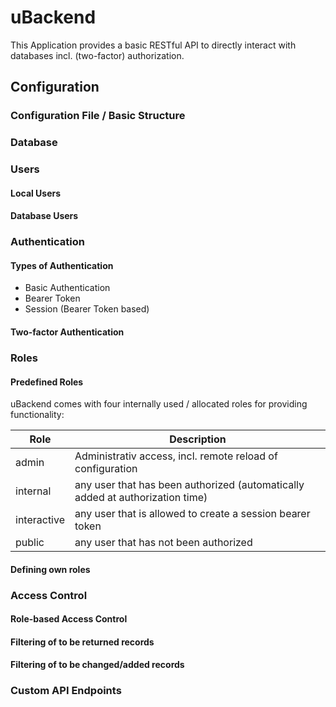 # uBackend
This Application provides a basic RESTful API to directly interact with databases incl. (two-factor) authorization.

## Configuration

### Configuration File / Basic Structure

### Database

### Users

#### Local Users

#### Database Users

### Authentication

#### Types of Authentication

* Basic Authentication
* Bearer Token
* Session (Bearer Token based)

#### Two-factor Authentication

### Roles

#### Predefined Roles
uBackend comes with four internally used / allocated roles for providing functionality:

| Role | Description |
| --- | --- |
| admin | Administrativ access, incl. remote reload of configuration |
| internal | any user that has been authorized (automatically added at authorization time) |
| interactive | any user that is allowed to create a session bearer token |
| public | any user that has not been authorized |

#### Defining own roles

### Access Control

#### Role-based Access Control

#### Filtering of to be returned records

#### Filtering of to be changed/added records

### Custom API Endpoints
